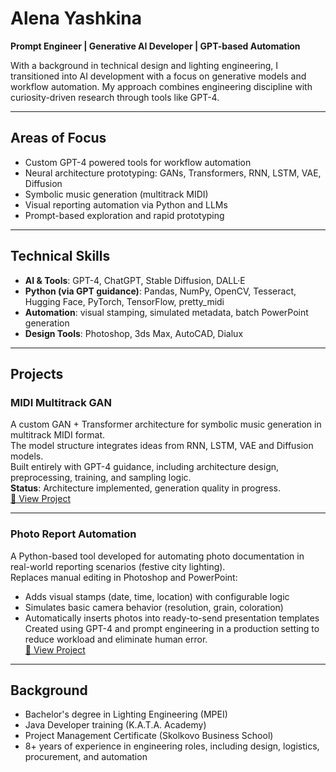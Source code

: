 # Alena Yashkina  
**Prompt Engineer | Generative AI Developer | GPT-based Automation**

With a background in technical design and lighting engineering, I transitioned into AI development with a focus on generative models and workflow automation. My approach combines engineering discipline with curiosity-driven research through tools like GPT-4.

---

## Areas of Focus
- Custom GPT-4 powered tools for workflow automation  
- Neural architecture prototyping: GANs, Transformers, RNN, LSTM, VAE, Diffusion  
- Symbolic music generation (multitrack MIDI)  
- Visual reporting automation via Python and LLMs  
- Prompt-based exploration and rapid prototyping  

---

## Technical Skills
- **AI & Tools**: GPT-4, ChatGPT, Stable Diffusion, DALL·E  
- **Python (via GPT guidance)**: Pandas, NumPy, OpenCV, Tesseract, Hugging Face, PyTorch, TensorFlow, pretty_midi  
- **Automation**: visual stamping, simulated metadata, batch PowerPoint generation  
- **Design Tools**: Photoshop, 3ds Max, AutoCAD, Dialux  

---

## Projects

### MIDI Multitrack GAN  
A custom GAN + Transformer architecture for symbolic music generation in multitrack MIDI format.  
The model structure integrates ideas from RNN, LSTM, VAE and Diffusion models.  
Built entirely with GPT-4 guidance, including architecture design, preprocessing, training, and sampling logic.  
**Status**: Architecture implemented, generation quality in progress.  
[🔗 View Project](https://github.com/AlenaYashkina/midi-gan-lab)

---

### Photo Report Automation  
A Python-based tool developed for automating photo documentation in real-world reporting scenarios (festive city lighting).  
Replaces manual editing in Photoshop and PowerPoint:  
- Adds visual stamps (date, time, location) with configurable logic  
- Simulates basic camera behavior (resolution, grain, coloration)  
- Automatically inserts photos into ready-to-send presentation templates  
Created using GPT-4 and prompt engineering in a production setting to reduce workload and eliminate human error.  
[🔗 View Project](https://github.com/AlenaYashkina/photo_reports)

---

## Background  
- Bachelor's degree in Lighting Engineering (MPEI)  
- Java Developer training (K.A.T.A. Academy)  
- Project Management Certificate (Skolkovo Business School)  
- 8+ years of experience in engineering roles, including design, logistics, procurement, and automation  
